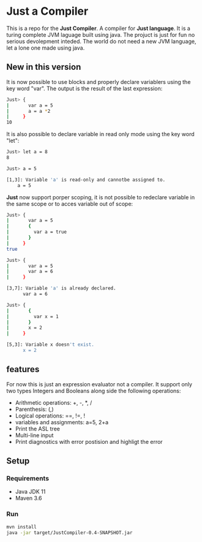 # Just a Compiler

This is a repo for the **Just Compiler**. A compiler for **Just language**. It is a turing complete JVM laguage built using java. The projuct is just for fun no serious devolepment inteded. The world do not need a new JVM language, let a lone one made using java.

## New in this version
It is now possible to use blocks and properly declare variablers using the key word "var". The output is the result of the last expression:
```bash
Just> {
|       var a = 5
|       a = a *2
|     }
10
```

It is also possible to declare variable in read only mode using the key word "let":
```bash
Just> let a = 8
8

Just> a = 5

[1,3]: Variable 'a' is read-only and cannotbe assigned to.
    a = 5
```


**Just** now support porper scoping, it is not possible to redeclare variable in the same scope or to acces variable out of scope:
```bash
Just> {
|       var a = 5
|       {
|         var a = true 
|       }     
|     }
true

Just> { 
|       var a = 5
|       var a = 6
|     }

[3,7]: Variable 'a' is already declared.
      var a = 6

Just> {
|       {              
|         var x = 1
|       }
|       x = 2
|     }

[5,3]: Variable x doesn't exist.
      x = 2
```



## features

For now this is just an expression evaluator not a compiler. It support only two types Integers and Booleans along side the following operations:
- Arithmetic operations: +, -, *, /
- Parenthesis: (,)
- Logical operations: ==, !=, ! 
- variables and assignments: a=5, 2+a
- Print the ASL tree
- Multi-line input
- Print diagnostics with error postision and highligt the error


## Setup

### Requirements 
- Java JDK 11 
- Maven 3.6

### Run
```bash
mvn install
java -jar target/JustCompiler-0.4-SNAPSHOT.jar
```